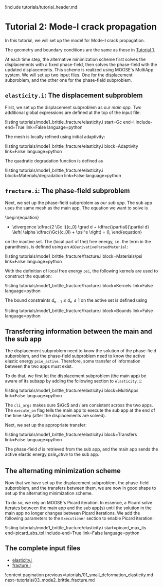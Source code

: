 !include tutorials/tutorial_header.md

# Tutorial 2: Mode-I crack propagation

In this tutorial, we will set up the model for Mode-I crack propagation.

The geometry and boundary conditions are the same as those in [Tutorial 1](tutorials/01_small_deformation_elasticity.md).

At each time step, the alternative minimization scheme first solves the displacements with a fixed phase-field, then solves the phase-field with the updated displacements. This scheme is realized using MOOSE's MultiApp system. We will set up two input files. One for the displacement subproblem, and the other one for the phase-field subproblem.

## `elasticity.i`: The displacement subproblem

First, we set up the displacement subproblem as our *main app*. Two additional global expressions are defined at the top of the input file:

!listing tutorials/mode1_brittle_fracture/elasticity.i
         start=Gc
         end=l
         include-end=True
         link=False
         language=python

The mesh is locally refined using initial adaptivity:

!listing tutorials/mode1_brittle_fracture/elasticity.i
         block=Adaptivity
         link=False
         language=python

The quadratic degradation function is defined as

!listing tutorials/mode1_brittle_fracture/elasticity.i
         block=Materials/degradation
         link=False
         language=python

## `fracture.i`: The phase-field subproblem

Next, we set up the phase-field subproblem as our *sub app*. The sub app uses the same mesh as the main app. The equation we want to solve is

\begin{equation}
  - \divergence \dfrac{2 \Gc l}{c_0} \grad d + \dfrac{\partial}{\partial d} \left( \alpha \dfrac{\Gc}{c_0l} + \psi^e \right) = 0,
\end{equation}

on the inactive set. The (local part of the) free energy, i.e. the term in the paranthesis, is defined using an `ADDerivativeParsedMaterial`:

!listing tutorials/mode1_brittle_fracture/fracture.i
         block=Materials/psi
         link=False
         language=python

With the definition of local free energy `psi`, the following kernels are used to construct the equation:

!listing tutorials/mode1_brittle_fracture/fracture.i
         block=Kernels
         link=False
         language=python

The bound constraints $d_{n-1} \leqslant d_n \leqslant 1$ on the active set is defined using

!listing tutorials/mode1_brittle_fracture/fracture.i
         block=Bounds
         link=False
         language=python

## Transferring information between the main and the sub app

The displacement subproblem need to know the solution of the phase-field subproblem, and the phase-field subproblem need to know the active elastic energy `psie_active`. Therefore, some transfer of information between the two apps must exist.

To do that, we first let the displacement subproblem (the main app) be aware of its subapp by adding the following section to `elasticity.i`:

!listing tutorials/mode1_brittle_fracture/elasticity.i
         block=MultiApps
         link=False
         language=python

The `cli_args` makes sure $\Gc$ and $l$ are consistent across the two apps. The `execute_on` flag tells the main app to execute the sub app at the end of the time step (after the displacements are solved).

Next, we set up the appropriate transfer:

!listing tutorials/mode1_brittle_fracture/elasticity.i
         block=Transfers
         link=False
         language=python

The phase-field $d$ is retrieved from the sub app, and the main app sends the active elastic energy $psie_active$ to the sub app.

## The alternating minimization scheme

Now that we have set up the displacement subproblem, the phase-field subproblem, and the transfers between them, we are now in good shape to set up the alternating minimization scheme.

To do so, we rely on MOOSE's Picard iteration. In essence, a Picard solve iterates between the main app and the sub app(s) until the solution in the main app no longer changes between Picard iterations. We add the following parameters to the `Executioner` section to enable Picard iteration:

!listing tutorials/mode1_brittle_fracture/elasticity.i
         start=picard_max_its
         end=picard_abs_tol
         include-end=True
         link=False
         language=python

## The complete input files

- [elasticity.i](tutorials/mode1_brittle_fracture/elasticity.i)
- [fracture.i](tutorials/mode1_brittle_fracture/fracture.i)

!content pagination previous=tutorials/01_small_deformation_elasticity.md
                    next=tutorials/03_mode2_brittle_fracture.md
